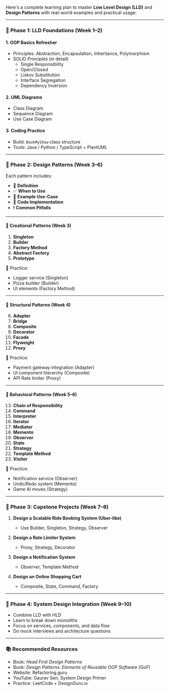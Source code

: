 Here's a complete learning plan to master **Low Level Design (LLD)** and **Design Patterns** with real-world examples and practical usage:

---

### 📍 **Phase 1: LLD Foundations (Week 1–2)**

#### 1. **OOP Basics Refresher**
   - Principles: Abstraction, Encapsulation, Inheritance, Polymorphism
   - SOLID Principles (in detail)
     - Single Responsibility
     - Open/Closed
     - Liskov Substitution
     - Interface Segregation
     - Dependency Inversion

#### 2. **UML Diagrams**
   - Class Diagram
   - Sequence Diagram
   - Use Case Diagram

#### 3. **Coding Practice**
   - Build: `BookMyShow` class structure
   - Tools: Java / Python / TypeScript + PlantUML

---

### 📍 **Phase 2: Design Patterns (Week 3–6)**

Each pattern includes:
- 🔹 **Definition**
- ✅ **When to Use**
- 🧠 **Example Use-Case**
- 🔧 **Code Implementation**
- ❗ **Common Pitfalls**

---

#### 🧱 **Creational Patterns** (Week 3)

1. **Singleton**
2. **Builder**
3. **Factory Method**
4. **Abstract Factory**
5. **Prototype**

📘 Practice:
- Logger service (Singleton)
- Pizza builder (Builder)
- UI elements (Factory Method)

---

#### 🧩 **Structural Patterns** (Week 4)

6. **Adapter**
7. **Bridge**
8. **Composite**
9. **Decorator**
10. **Facade**
11. **Flyweight**
12. **Proxy**

📘 Practice:
- Payment gateway integration (Adapter)
- UI component hierarchy (Composite)
- API Rate limiter (Proxy)

---

#### 🔁 **Behavioral Patterns** (Week 5–6)

13. **Chain of Responsibility**
14. **Command**
15. **Interpreter**
16. **Iterator**
17. **Mediator**
18. **Memento**
19. **Observer**
20. **State**
21. **Strategy**
22. **Template Method**
23. **Visitor**

📘 Practice:
- Notification service (Observer)
- Undo/Redo system (Memento)
- Game AI moves (Strategy)

---

### 📍 **Phase 3: Capstone Projects (Week 7–8)**

1. **Design a Scalable Ride Booking System (Uber-like)**
   - Use Builder, Singleton, Strategy, Observer

2. **Design a Rate Limiter System**
   - Proxy, Strategy, Decorator

3. **Design a Notification System**
   - Observer, Template Method

4. **Design an Online Shopping Cart**
   - Composite, State, Command, Factory

---

### 📍 **Phase 4: System Design Integration (Week 9–10)**

- Combine LLD with HLD
- Learn to break down monoliths
- Focus on services, components, and data flow
- Do mock interviews and architecture questions

---

### 📚 Recommended Resources

- Book: *Head First Design Patterns*
- Book: *Design Patterns: Elements of Reusable OOP Software* (GoF)
- Website: Refactoring.guru
- YouTube: Gaurav Sen, System Design Primer
- Practice: LeetCode + DesignGuru.io